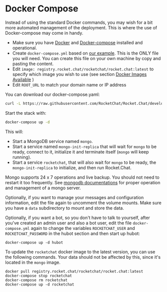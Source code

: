 # Docker Compose

Instead of using the standard Docker commands, you may wish for a bit more automated management of the deployment. This is where the use of Docker-compose may come in handy.

* Make sure you have [Docker](https://docs.docker.com/install) and [Docker-compose](https://docs.docker.com/compose/install/) installed and operational.
* Create `docker-compose.yml` based on [our example](https://github.com/RocketChat/Rocket.Chat/blob/develop/docker-compose.yml).  This is the ONLY file you will need.  You can create this file on your own machine by copy and pasting the content.
* Edit `image: registry.rocket.chat/rocketchat/rocket.chat:latest` to specify which image you wish to use \(see section [Docker Images Available](available-images.md) \)
* Edit `ROOT_URL` to match your domain name or IP address

You can download our docker-compose.yaml:

```bash
curl -L https://raw.githubusercontent.com/RocketChat/Rocket.Chat/develop/docker-compose.yml -o docker-compose.yml
```

Start the stack with:

```bash
docker-compose up -d
```

This will:

* Start a MongoDB service named `mongo`.
* Start a service named `mongo-init-replica` that will wait for `mongo` to be ready, connect to it, initialize it and terminate itself \(`mongo` will keep running\).
* Start a service `rocketchat`, that will also wait for `mongo` to be ready, the `mongo-init-replica` to initialize, and then run Rocket.Chat.

Mongo supports 24 x 7 operations and live backup. You should not need to restart it too frequently. See [mongodb documentations](https://docs.mongodb.org/manual/) for proper operation and management of a mongo server.

Optionally, if you want to manage your messages and configuration information, edit the file again to uncomment the volume mounts. Make sure you have a `data` subdirectory to mount and store the data.

Optionally, if you want a bot, so you don't have to talk to yourself, after you've created an admin user and also a bot user, edit the file `docker-compose.yml` again to change the variables `ROCKETCHAT_USER` and `ROCKETCHAT_PASSWORD` in the hubot section and then start up hubot:

```text
docker-compose up -d hubot
```

To update the `rocketchat` docker image to the latest version, you can use the following commands. Your data should not be affected by this, since it's located in the `mongo` image.

```text
docker pull registry.rocket.chat/rocketchat/rocket.chat:latest
docker-compose stop rocketchat
docker-compose rm rocketchat
docker-compose up -d rocketchat
```

